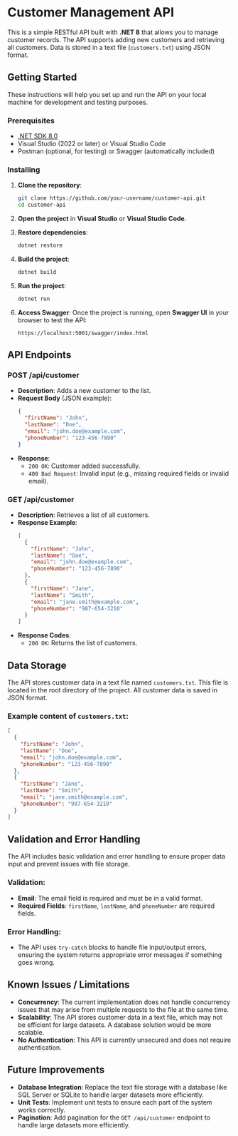 
# Customer Management API

This is a simple RESTful API built with **.NET 8** that allows you to manage customer records. The API supports adding new customers and retrieving all customers. Data is stored in a text file (`customers.txt`) using JSON format.

## Getting Started

These instructions will help you set up and run the API on your local machine for development and testing purposes.

### Prerequisites

- [.NET SDK 8.0](https://dotnet.microsoft.com/download/dotnet/8.0)
- Visual Studio (2022 or later) or Visual Studio Code
- Postman (optional, for testing) or Swagger (automatically included)

### Installing

1. **Clone the repository**:
   ```bash
   git clone https://github.com/your-username/customer-api.git
   cd customer-api
   ```

2. **Open the project** in **Visual Studio** or **Visual Studio Code**.

3. **Restore dependencies**:
   ```bash
   dotnet restore
   ```

4. **Build the project**:
   ```bash
   dotnet build
   ```

5. **Run the project**:
   ```bash
   dotnet run
   ```

6. **Access Swagger**:
   Once the project is running, open **Swagger UI** in your browser to test the API:
   ```
   https://localhost:5001/swagger/index.html
   ```

## API Endpoints

### POST /api/customer

- **Description**: Adds a new customer to the list.
- **Request Body** (JSON example):
   ```json
   {
     "firstName": "John",
     "lastName": "Doe",
     "email": "john.doe@example.com",
     "phoneNumber": "123-456-7890"
   }
   ```
- **Response**:
   - `200 OK`: Customer added successfully.
   - `400 Bad Request`: Invalid input (e.g., missing required fields or invalid email).

### GET /api/customer

- **Description**: Retrieves a list of all customers.
- **Response Example**:
   ```json
   [
     {
       "firstName": "John",
       "lastName": "Doe",
       "email": "john.doe@example.com",
       "phoneNumber": "123-456-7890"
     },
     {
       "firstName": "Jane",
       "lastName": "Smith",
       "email": "jane.smith@example.com",
       "phoneNumber": "987-654-3210"
     }
   ]
   ```
- **Response Codes**:
   - `200 OK`: Returns the list of customers.

## Data Storage

The API stores customer data in a text file named `customers.txt`. This file is located in the root directory of the project. All customer data is saved in JSON format.

### Example content of `customers.txt`:
```json
[
  {
    "firstName": "John",
    "lastName": "Doe",
    "email": "john.doe@example.com",
    "phoneNumber": "123-456-7890"
  },
  {
    "firstName": "Jane",
    "lastName": "Smith",
    "email": "jane.smith@example.com",
    "phoneNumber": "987-654-3210"
  }
]
```

## Validation and Error Handling

The API includes basic validation and error handling to ensure proper data input and prevent issues with file storage.

### Validation:
- **Email**: The email field is required and must be in a valid format.
- **Required Fields**: `firstName`, `lastName`, and `phoneNumber` are required fields.

### Error Handling:
- The API uses `try-catch` blocks to handle file input/output errors, ensuring the system returns appropriate error messages if something goes wrong.

## Known Issues / Limitations

- **Concurrency**: The current implementation does not handle concurrency issues that may arise from multiple requests to the file at the same time.
- **Scalability**: The API stores customer data in a text file, which may not be efficient for large datasets. A database solution would be more scalable.
- **No Authentication**: This API is currently unsecured and does not require authentication.

## Future Improvements

- **Database Integration**: Replace the text file storage with a database like SQL Server or SQLite to handle larger datasets more efficiently.
- **Unit Tests**: Implement unit tests to ensure each part of the system works correctly.
- **Pagination**: Add pagination for the `GET /api/customer` endpoint to handle large datasets more efficiently.
